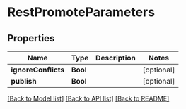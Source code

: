# RestPromoteParameters

## Properties
Name | Type | Description | Notes
------------ | ------------- | ------------- | -------------
**ignoreConflicts** | **Bool** |  | [optional] 
**publish** | **Bool** |  | [optional] 

[[Back to Model list]](../README.md#documentation-for-models) [[Back to API list]](../README.md#documentation-for-api-endpoints) [[Back to README]](../README.md)


